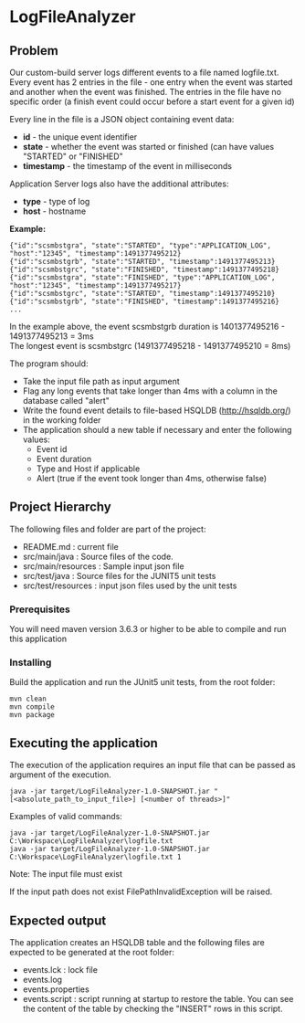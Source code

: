 # LogFileAnalyzer

## Problem

Our custom-build server logs different events to a file named logfile.txt. Every event has 2 entries in
the file - one entry when the event was started and another when the event was finished. The entries
in the file have no specific order (a finish event could occur before a start event for a given id)

Every line in the file is a JSON object containing event data:  


- **id** - the unique event identifier  
- **state** - whether the event was started or finished (can have values "STARTED" or "FINISHED"  
- **timestamp** - the timestamp of the event in milliseconds  

Application Server logs also have the additional attributes:  
- **type** - type of log
- **host** - hostname

**Example:**  

```
{"id":"scsmbstgra", "state":"STARTED", "type":"APPLICATION_LOG",  
"host":"12345", "timestamp":1491377495212}  
{"id":"scsmbstgrb", "state":"STARTED", "timestamp":1491377495213}  
{"id":"scsmbstgrc", "state":"FINISHED", "timestamp":1491377495218}  
{"id":"scsmbstgra", "state":"FINISHED", "type":"APPLICATION_LOG",  
"host":"12345", "timestamp":1491377495217}  
{"id":"scsmbstgrc", "state":"STARTED", "timestamp":1491377495210}  
{"id":"scsmbstgrb", "state":"FINISHED", "timestamp":1491377495216}  
...
```

In the example above, the event scsmbstgrb duration is 1401377495216 - 1491377495213 = 3ms  
The longest event is scsmbstgrc (1491377495218 - 1491377495210 = 8ms)  

The program should:  
- Take the input file path as input argument  
- Flag any long events that take longer than 4ms with a column in the database called "alert"  
- Write the found event details to file-based HSQLDB (http://hsqldb.org/) in the working folder  
- The application should a new table if necessary and enter the following values:  
  - Event id  
  - Event duration  
  - Type and Host if applicable  
  - Alert (true if the event took longer than 4ms, otherwise false)

## Project Hierarchy

The following files and folder are part of the project:

- README.md : current file
- src/main/java :  Source files of the code.
- src/main/resources :  Sample input json file
- src/test/java :  Source files for the JUNIT5 unit tests
- src/test/resources :  input json files used by the unit tests

### Prerequisites

You will need maven version 3.6.3 or higher to be able to compile and run this application

### Installing

Build the application and run the JUnit5 unit tests, from the root folder:

```
mvn clean
mvn compile
mvn package
```

## Executing the application

The execution of the application requires an input file that can be passed as argument of the execution.

```
java -jar target/LogFileAnalyzer-1.0-SNAPSHOT.jar "[<absolute_path_to_input_file>] [<number of threads>]"
```

Examples of valid commands:

```
java -jar target/LogFileAnalyzer-1.0-SNAPSHOT.jar C:\Workspace\LogFileAnalyzer\logfile.txt
java -jar target/LogFileAnalyzer-1.0-SNAPSHOT.jar C:\Workspace\LogFileAnalyzer\logfile.txt 1
```

Note:
	The input file must exist

If the input path does not exist FilePathInvalidException will be raised.

## Expected output

The application creates an HSQLDB table and the following files are expected to be generated at the root folder:
- events.lck : lock file
- events.log 
- events.properties
- events.script : script running at startup to restore the table. You can see the content of the table by checking the "INSERT" rows in this script.

